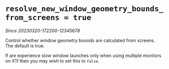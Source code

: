 # `resolve_new_window_geometry_bounds_from_screens = true`

*Since 20230320-172200-12345678*

Control whether window geometry bounds are calculated from screens. The default is true.

If are experience slow window launches only when using multiple monitors on X11 then you
may wish to set this to `false`.
